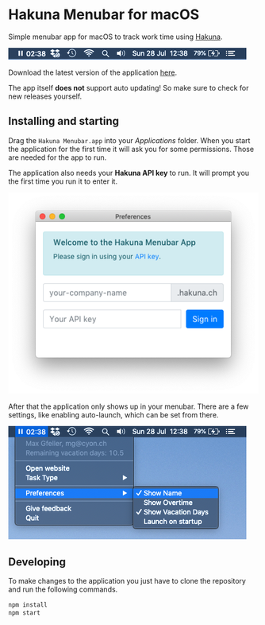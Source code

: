 # Hakuna Menubar for macOS

Simple menubar app for macOS to track work time using [Hakuna](https://www.hakuna.ch).

![Screenshot Menubar](screenshot.png)

Download the latest version of the application
[here](https://www.github.com/cyon/hakuna-menubar/releases).

The app itself **does not** support auto updating! So make sure to check for new releases
yourself.

## Installing and starting

Drag the `Hakuna Menubar.app` into your *Applications* folder. When you start the application
for the first time it will ask you for some permissions. Those are needed for the app to run.

The application also needs your **Hakuna API key** to run. It will prompt you the first time
you run it to enter it.

![Preferences](preferences.png)

After that the application only shows up in your menubar. There are a few settings, like
enabling auto-launch, which can be set from there.

![Settings](screenshot-expanded.png)

## Developing

To make changes to the application you just have to clone the repository and run the following
commands.

```
npm install
npm start
```
